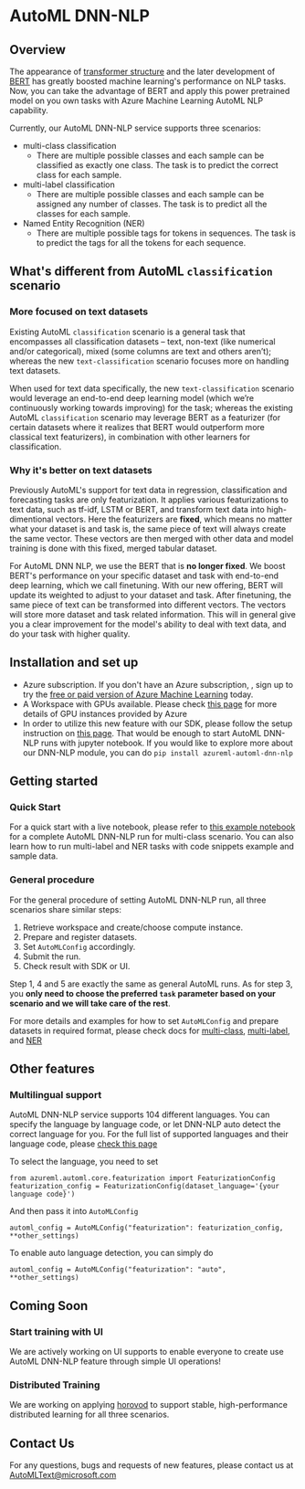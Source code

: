 # AutoML DNN-NLP

## Overview
The appearance of [transformer structure](https://arxiv.org/abs/1706.03762) and the later development of [BERT](https://arxiv.org/abs/1810.04805) has greatly boosted machine learning's performance on NLP tasks. Now, you can take the advantage of BERT and apply this power pretrained model on you own tasks with Azure Machine Learning AutoML NLP capability. 

Currently, our AutoML DNN-NLP service supports three scenarios: 
* multi-class classification
  * There are multiple possible classes and each sample can be classified as exactly one class. The task is to predict the correct class for each sample.
* multi-label classification
  * There are multiple possible classes and each sample can be assigned any number of classes. The task is to predict all the classes for each sample.
* Named Entity Recognition (NER)
  * There are multiple possible tags for tokens in sequences. The task is to predict the tags for all the tokens for each sequence.

## What's different from AutoML `classification` scenario

### More focused on text datasets

Existing AutoML `classification` scenario is a general task that encompasses all classification datasets – text, non-text (like numerical and/or categorical), mixed (some columns are text and others aren’t); whereas the new `text-classification` scenario focuses more on handling text datasets.

When used for text data specifically, the new `text-classification` scenario would leverage an end-to-end deep learning model (which we’re continuously working towards improving) for the task; whereas the existing AutoML `classification` scenario may leverage BERT as a featurizer (for certain datasets where it realizes that BERT would outperform more classical text featurizers), in combination with other learners for classification.

### Why it's better on text datasets

Previously AutoML's support for text data in regression, classification and forecasting tasks are only featurization. It applies various featurizations to text data, such as tf-idf, LSTM or BERT, and transform text data into high-dimentional vectors. Here the featurizers are **fixed**, which means no matter what your dataset is and task is, the same piece of text will always create the same vector. These vectors are then merged with other data and model training is done with this fixed, merged tabular dataset.

For AutoML DNN NLP, we use the BERT that is **no longer fixed**. We boost BERT's performance on your specific dataset and task with end-to-end deep learning, which we call finetuning. With our new offering, BERT will update its weighted to adjust to your dataset and task. After finetuning, the same piece of text can be transformed into different vectors. The vectors will store more dataset and task related information. This will in general give you a clear improvement for the model's ability to deal with text data, and do your task with higher quality.


## Installation and set up

* Azure subscription. If you don't have an Azure subscription, , sign up to try the [free or paid version of Azure Machine Learning](https://azure.microsoft.com/free/) today.
* A Workspace with GPUs available. Please check [this page](https://docs.microsoft.com/en-us/azure/virtual-machines/sizes-gpu) for more details of GPU instances provided by Azure
* In order to utilize this new feature with our SDK, please follow the setup instruction on [this page](https://github.com/ZeratuuLL/azureml-examples/tree/main/python-sdk/tutorials/automl-with-azureml). That would be enough to start AutoML DNN-NLP runs with jupyter notebook. If you would like to explore more about our DNN-NLP module, you can do ``` pip install azureml-automl-dnn-nlp ```

## Getting started

### Quick Start
For a quick start with a live notebook, please refer to [this example notebook](https://github.com/ZeratuuLL/azureml-examples/tree/lifengwei/multiclass-notebook/python-sdk/tutorials/automl-with-azureml/automl-dnn-nlp) for a complete AutoML DNN-NLP run for multi-class scenario. You can also learn how to run multi-label and NER tasks with code snippets example and sample data.

### General procedure
For the general procedure of setting AutoML DNN-NLP run, all three scenarios share similar steps:
1. Retrieve workspace and create/choose compute instance.
2. Prepare and register datasets.
3. Set `AutoMLConfig` accordingly.
4. Submit the run. 
5. Check result with SDK or UI. 

Step 1, 4 and 5 are exactly the same as general AutoML runs. As for step 3, you **only need to choose the preferred `task` parameter based on your scenario and we will take care of the rest**.

For more details and examples for how to set `AutoMLConfig` and prepare datasets in required format, please check docs for [multi-class](./docs/multi-class.md), [multi-label](./docs/multi-label.md), and [NER](./docs/ner.md)

## Other features

### Multilingual support
AutoML DNN-NLP service supports 104 different languages. You can specify the language by language code, or let DNN-NLP auto detect the correct language for you. For the full list of supported languages and their language code, please [check this page](https://docs.microsoft.com/en-us/python/api/azureml-automl-core/azureml.automl.core.constants.textdnnlanguages?view=azure-ml-py#supported-----afr----afrikaans----ara----arabic----arg----aragonese----ast----asturian----azb----south-azerbaijani----aze----azerbaijani----bak----bashkir----bar----bavarian----bel----belarusian----ben----bengali----bos----bosnian----bpy----bishnupriya----bre----breton----bul----bulgarian----cat----catalan----ceb----cebuano----ces----czech----che----chechen----chv----chuvash----cym----welsh----dan----danish----deu----german----ell----greek----eng----english----est----estonian----eus----basque----fas----persian----fin----finnish----fra----french----fry----western-frisian----gle----irish----glg----galician----guj----gujarati----hat----haitian----hbs----serbo-croatian----heb----hebrew----hin----hindi----hrv----croatian----hun----hungarian----hye----armenian----ido----ido----ind----indonesian----isl----icelandic----ita----italian----jav----javanese----jpn----japanese----kan----kannada----kat----georgian----kaz----kazakh----kir----kirghiz----kor----korean----lah----western-punjabi----lat----latin----lav----latvian----lit----lithuanian----lmo----lombard----ltz----luxembourgish----mal----malayalam----mar----marathi----min----minangkabau----mkd----macedonian----mlg----malagasy----mon----mongolian----msa----malay----mul----multilingual---collection-of-all-supporting-languages----mya----burmese----nds----low-saxon----nep----nepali----new----newar----nld----dutch----nno----norwegian-nynorsk----nob----norwegian-bokm-l----oci----occitan----pan----punjabi----pms----piedmontese----pol----polish----por----portuguese----ron----romanian----rus----russian----scn----sicilian----sco----scots----slk----slovak----slv----slovenian----spa----spanish----sqi----albanian----srp----serbian----sun----sundanese----swa----swahili----swe----swedish----tam----tamil----tat----tatar----tel----telugu----tgk----tajik----tgl----tagalog----tha----thai----tur----turkish----ukr----ukrainian----urd----urdu----uzb----uzbek----vie----vietnamese----vol----volap-k----war----waray-waray----yor----yoruba----zho----chinese--)

To select the language, you need to set

```
from azureml.automl.core.featurization import FeaturizationConfig
featurization_config = FeaturizationConfig(dataset_language='{your language code}')
```

And then pass it into `AutoMLConfig`

```
automl_config = AutoMLConfig("featurization": featurization_config, **other_settings)
```

To enable auto language detection, you can simply do
```
automl_config = AutoMLConfig("featurization": "auto", **other_settings)
```

## Coming Soon

### Start training with UI

We are actively working on UI supports to enable everyone to create use AutoML DNN-NLP feature through simple UI operations!

### Distributed Training
We are working on applying [horovod](https://github.com/horovod/horovod) to support stable, high-performance distributed learning for all three scenarios.

## Contact Us

For any questions, bugs and requests of new features, please contact us at [AutoMLText@microsoft.com](mailto:AutoMLText@microsoft.com)
